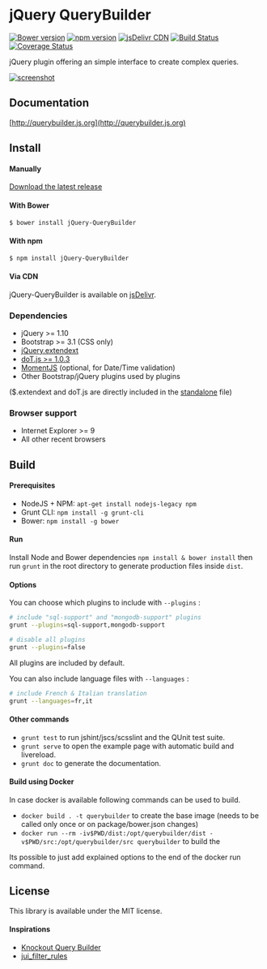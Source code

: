 # jQuery QueryBuilder

[![Bower version](https://img.shields.io/bower/v/jQuery-QueryBuilder.svg?style=flat-square)](http://querybuilder.js.org)
[![npm version](https://img.shields.io/npm/v/jQuery-QueryBuilder.svg?style=flat-square)](https://www.npmjs.com/package/jQuery-QueryBuilder)
[![jsDelivr CDN](https://data.jsdelivr.com/v1/package/npm/jQuery-QueryBuilder/badge)](https://www.jsdelivr.com/package/npm/jQuery-QueryBuilder)
[![Build Status](https://img.shields.io/travis/mistic100/jQuery-QueryBuilder.svg?style=flat-square)](https://travis-ci.org/mistic100/jQuery-QueryBuilder)
[![Coverage Status](https://img.shields.io/coveralls/mistic100/jQuery-QueryBuilder/master.svg?style=flat-square)](https://coveralls.io/r/mistic100/jQuery-QueryBuilder)

jQuery plugin offering an simple interface to create complex queries.

[![screenshot](https://raw.githubusercontent.com/mistic100/jQuery-QueryBuilder/master/examples/screenshot.png)](http://querybuilder.js.org)



## Documentation
[http://querybuilder.js.org](http://querybuilder.js.org)



## Install

#### Manually

[Download the latest release](https://github.com/mistic100/jQuery-QueryBuilder/releases)

#### With Bower

```bash
$ bower install jQuery-QueryBuilder
```

#### With npm

```bash
$ npm install jQuery-QueryBuilder
```

#### Via CDN

jQuery-QueryBuilder is available on [jsDelivr](https://www.jsdelivr.com/package/npm/jQuery-QueryBuilder).
### Dependencies
 * jQuery >= 1.10
 * Bootstrap >= 3.1 (CSS only)
 * [jQuery.extendext](https://github.com/mistic100/jQuery.extendext)
 * [doT.js >= 1.0.3](http://olado.github.io/doT)
 * [MomentJS](http://momentjs.com) (optional, for Date/Time validation)
 * Other Bootstrap/jQuery plugins used by plugins

($.extendext and doT.js are directly included in the [standalone](https://github.com/mistic100/jQuery-QueryBuilder/blob/master/dist/js/query-builder.standalone.js) file)

### Browser support
 * Internet Explorer >= 9
 * All other recent browsers



## Build

#### Prerequisites

 * NodeJS + NPM: `apt-get install nodejs-legacy npm`
 * Grunt CLI: `npm install -g grunt-cli`
 * Bower: `npm install -g bower`

#### Run

Install Node and Bower dependencies `npm install & bower install` then run `grunt` in the root directory to generate production files inside `dist`.

#### Options

You can choose which plugins to include with `--plugins` :
```bash
# include "sql-support" and "mongodb-support" plugins
grunt --plugins=sql-support,mongodb-support

# disable all plugins
grunt --plugins=false
```
All plugins are included by default.

You can also include language files with `--languages` :
```bash
# include French & Italian translation
grunt --languages=fr,it
```

#### Other commands

 * `grunt test` to run jshint/jscs/scsslint and the QUnit test suite.
 * `grunt serve` to open the example page with automatic build and livereload.
 * `grunt doc` to generate the documentation.

#### Build using Docker

In case docker is available following commands can be used to build.

* `docker build . -t querybuilder` to create the base image (needs to be called only once or on package/bower.json changes)
* `docker run --rm -iv$PWD/dist:/opt/querybuilder/dist -v$PWD/src:/opt/querybuilder/src querybuilder` to build the 

Its possible to just add explained options to the end of the docker run command.

## License
This library is available under the MIT license.

#### Inspirations
 * [Knockout Query Builder](http://kindohm.github.io/knockout-query-builder/)
 * [jui_filter_rules](http://www.pontikis.net/labs/jui_filter_rules/)
